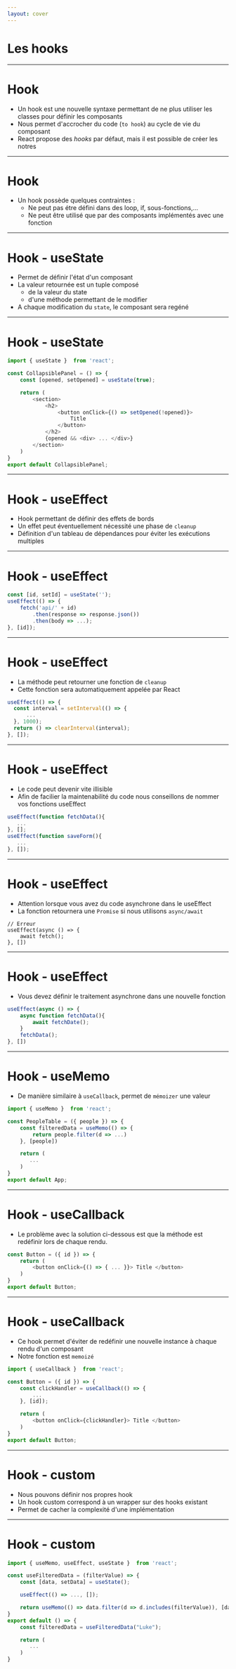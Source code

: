 ```yaml
---
layout: cover
---
```


# Les hooks

---

# Hook

* Un hook est une nouvelle syntaxe permettant de ne plus utiliser les classes pour définir les composants
* Nous permet d'accrocher du code (`to hook`) au cycle de vie du composant
* React propose des *hooks* par défaut, mais il est possible de créer les notres

---

# Hook

* Un hook possède quelques contraintes :
    * Ne peut pas étre défini dans des loop, if, sous-fonctions,...
    * Ne peut être utilisé que par des composants implémentés avec une fonction

---

# Hook - useState

* Permet de définir l'état d'un composant
* La valeur retournée est un tuple composé
    * de la valeur du state
    * d'une méthode permettant de le modifier
* A chaque modification du `state`, le composant sera regéné

---

# Hook - useState

```javascript
import { useState }  from 'react';

const CollapsiblePanel = () => {
    const [opened, setOpened] = useState(true);

    return (
        <section>
            <h2>
                <button onClick={() => setOpened(!opened)}>
                    Title
                </button>
            </h2>
            {opened && <div> ... </div>}
        </section>
    )
}
export default CollapsiblePanel;
```

---

# Hook - useEffect

* Hook permettant de définir des effets de bords
* Un effet peut éventuellement nécessité une phase de `cleanup`
* Définition d'un tableau de dépendances pour éviter les exécutions multiples

---

# Hook - useEffect

```javascript
const [id, setId] = useState('');
useEffect(() => {
    fetch('api/' + id)
        .then(response => response.json())
        .then(body => ...);
}, [id]);
```

---

# Hook - useEffect

* La méthode peut retourner une fonction de `cleanup`
* Cette fonction sera automatiquement appelée par React

```javascript
useEffect(() => {
  const interval = setInterval(() => {
      ...
  }, 1000);
  return () => clearInterval(interval);
}, []);
```

---

# Hook - useEffect

* Le code peut devenir vite illisible
* Afin de facilier la maintenabilité du code nous conseillons de nommer vos fonctions useEffect

```javascript
useEffect(function fetchData(){
   ...
}, [];
useEffect(function saveForm(){
   ...
}, []);
```

---

# Hook - useEffect

* Attention lorsque vous avez du code asynchrone dans le useEffect
* La fonction retournera une `Promise` si nous utilisons `async/await`

```
// Erreur
useEffect(async () => {
    await fetch();
}, [])
```

---

# Hook - useEffect

* Vous devez définir le traitement asynchrone dans une nouvelle fonction

```javascript
useEffect(async () => {
    async function fetchData(){
        await fetchDate();
    }
    fetchData();
}, [])
```

---

# Hook - useMemo

* De manière similaire à `useCallback`, permet de `mémoizer` une valeur

```javascript
import { useMemo }  from 'react';

const PeopleTable = ({ people }) => {
    const filteredData = useMemo(() => {
        return people.filter(d => ...)
    }, [people])

    return (
       ...
    )
}
export default App;
```

---

# Hook - useCallback

* Le problème avec la solution ci-dessous est que la méthode est redéfinir lors de chaque rendu.

```javascript
const Button = ({ id }) => {
    return (
        <button onClick={() => { ... }}> Title </button>
    )
}
export default Button;
```

---

# Hook - useCallback

* Ce hook permet d'éviter de redéfinir une nouvelle instance à chaque rendu d'un composant
* Notre fonction est `memoizé`

```javascript
import { useCallback }  from 'react';

const Button = ({ id }) => {
    const clickHandler = useCallback(() => {
        ...
    }, [id]);

    return (
        <button onClick={clickHandler}> Title </button>
    )
}
export default Button;
```

---

# Hook - custom

* Nous pouvons définir nos propres hook
* Un hook custom correspond à un wrapper sur des hooks existant
* Permet de cacher la complexité d'une implémentation

---

# Hook - custom

```javascript
import { useMemo, useEffect, useState }  from 'react';

const useFilteredData = (filterValue) => {
    const [data, setData] = useState();

    useEffect(() => ..., []);

    return useMemo(() => data.filter(d => d.includes(filterValue)), [data, filterValue])
}
export default () => {
    const filteredData = useFilteredData("Luke");

    return (
       ...
    )
}
```
